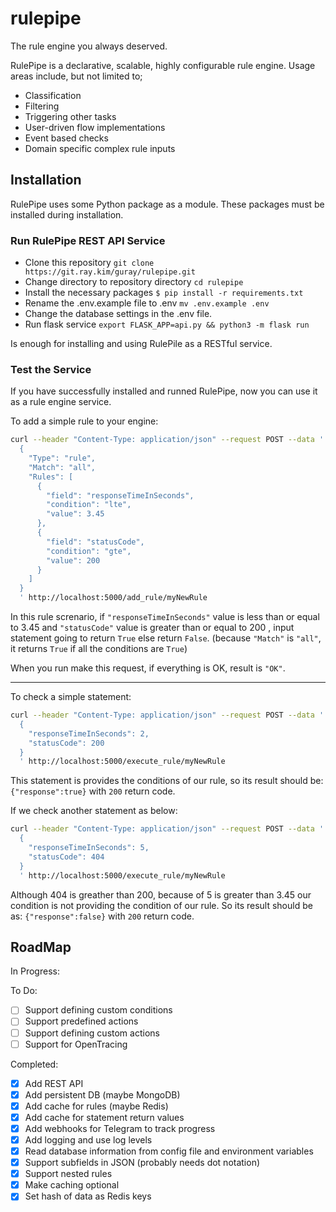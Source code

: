 # rulepipe

The rule engine you always deserved.

RulePipe is a declarative, scalable, highly configurable rule engine. Usage areas include, but not limited to;

- Classification
- Filtering
- Triggering other tasks
- User-driven flow implementations
- Event based checks
- Domain specific complex rule inputs

## Installation

RulePipe uses some Python package as a module. These packages must be installed during installation.

### Run RulePipe REST API Service

- Clone this repository `git clone https://git.ray.kim/guray/rulepipe.git`
- Change directory to repository directory `cd rulepipe`
- Install the necessary packages `$ pip install -r requirements.txt`
- Rename the .env.example file to .env `mv .env.example .env`
- Change the database settings in the .env file.
- Run flask service `export FLASK_APP=api.py && python3 -m flask run`

Is enough for installing and using RulePile as a RESTful service.

### Test the Service

If you have successfully installed and runned RulePipe, now you can use it as a
rule engine service.

To add a simple rule to your engine:

~~~sh
curl --header "Content-Type: application/json" --request POST --data '
  {
    "Type": "rule",
    "Match": "all",
    "Rules": [
      {
        "field": "responseTimeInSeconds",
        "condition": "lte",
        "value": 3.45
      },
      {
        "field": "statusCode",
        "condition": "gte",
        "value": 200
      }
    ]
  }
  ' http://localhost:5000/add_rule/myNewRule
~~~

In this rule screnario, if `"responseTimeInSeconds"` value is less than or
equal to 3.45 and `"statusCode"` value is greater than or equal to 200 ,
input statement going to return `True` else return `False`.
(because `"Match"` is `"all"`, it returns `True` if all the conditions are `True`)

When you run make this request, if everything is OK, result is `"OK"`.

---

To check a simple statement:

~~~sh
curl --header "Content-Type: application/json" --request POST --data '
  {
    "responseTimeInSeconds": 2,
    "statusCode": 200
  }
  ' http://localhost:5000/execute_rule/myNewRule
~~~

This statement is provides the conditions of our rule, so its result should be:
`{"response":true}` with `200` return code.

If we check another statement as below:

~~~sh
curl --header "Content-Type: application/json" --request POST --data '
  {
    "responseTimeInSeconds": 5,
    "statusCode": 404
  }
  ' http://localhost:5000/execute_rule/myNewRule
~~~

Although 404 is greather than 200, because of 5 is greater than 3.45
our condition is not providing the condition of our rule. So its result should
be as:
`{"response":false}` with `200` return code.

## RoadMap

In Progress:


To Do:

- [ ] Support defining custom conditions
- [ ] Support predefined actions
- [ ] Support defining custom actions
- [ ] Support for OpenTracing

Completed:

- [x] Add REST API
- [x] Add persistent DB (maybe MongoDB)
- [x] Add cache for rules (maybe Redis)
- [x] Add cache for statement return values
- [x] Add webhooks for Telegram to track progress
- [x] Add logging and use log levels
- [x] Read database information from config file and environment variables
- [x] Support subfields in JSON (probably needs dot notation)
- [x] Support nested rules
- [x] Make caching optional
- [x] Set hash of data as Redis keys
